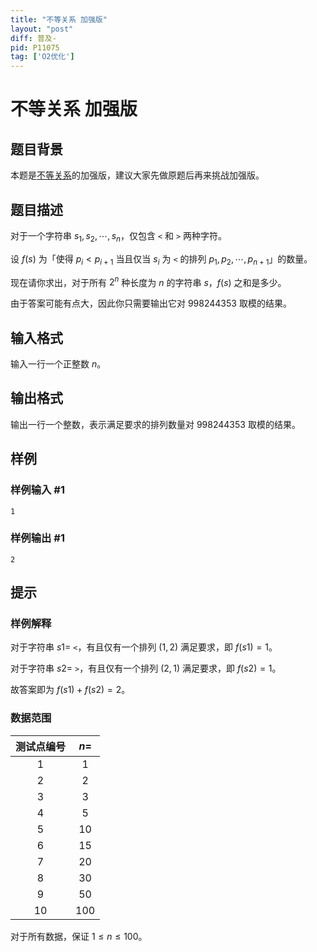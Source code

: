 ```yaml
---
title: "不等关系 加强版"
layout: "post"
diff: 普及-
pid: P11075
tag: ['O2优化']
---
```

# 不等关系 加强版
## 题目背景

本题是[不等关系](https://loj.ac/p/575)的加强版，建议大家先做原题后再来挑战加强版。
## 题目描述

对于一个字符串 $s_1,s_2,\cdots ,s_n$，仅包含 `<` 和 `>` 两种字符。

设 $f(s)$ 为「使得 $p_i<p_{i+1}$ 当且仅当 $s_i$ 为 `<` 的排列 $p_1,p_2,\cdots ,p_{n+1}$」的数量。

现在请你求出，对于所有 $2^n$ 种长度为 $n$ 的字符串 $s$，$f(s)$ 之和是多少。

由于答案可能有点大，因此你只需要输出它对 $998244353$ 取模的结果。
## 输入格式

输入一行一个正整数 $n$。
## 输出格式

输出一行一个整数，表示满足要求的排列数量对 $998244353$ 取模的结果。
## 样例

### 样例输入 #1
```
1
```
### 样例输出 #1
```
2
```
## 提示

### 样例解释

对于字符串 $s1=$ `<`，有且仅有一个排列 $(1,2)$ 满足要求，即 $f(s1)=1$。

对于字符串 $s2=$ `>`，有且仅有一个排列 $(2,1)$ 满足要求，即 $f(s2)=1$。

故答案即为 $f(s1)+f(s2)=2$。

### 数据范围

| 测试点编号 | $n=$ |
| :----------: | :----------: |
| $1$ | $1$ |
| $2$ | $2$ |
| $3$ | $3$ |
| $4$ | $5$ |
| $5$ | $10$ |
| $6$ | $15$ |
| $7$ | $20$ |
| $8$ | $30$ |
| $9$ | $50$ |
| $10$ | $100$ |

对于所有数据，保证 $1\le n\le 100$。
